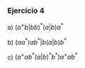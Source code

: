 ### Ejercicio 4

a) $(a^+b|bb)^*(a|b)a^*$

b) $(aa^*)ab^* | b (a|b) b^*$

c) $(a^+ab^*(a|b)^*b^*)a^+ab^*$